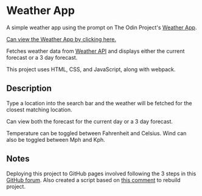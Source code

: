 # Weather App

A simple weather app using the prompt on The Odin Project's [Weather App](https://www.theodinproject.com/lessons/node-path-javascript-weather-app).

[Can view the Weather App by clicking here.](https://suzuhe481.github.io/weather-app/)

Fetches weather data from [Weather API](https://www.weatherapi.com) and displays either the current forecast or a 3 day forecast.

This project uses HTML, CSS, and JavaScript, along with webpack.

## Description

Type a location into the search bar and the weather will be fetched for the closest matching location.

Can view both the forecast for the current day or a 3 day forecast.

Temperature can be toggled between Fahrenheit and Celsius.
Wind can also be toggled between Mph and Kph.

## Notes

Deploying this project to GitHub pages involved following the 3 steps in this [GitHub forum](gist.github.com/cobyism/4730490).
Also created a script based on [this comment](https://gist.github.com/cobyism/4730490?permalink_comment_id=3611980#gistcomment-3611980) to rebuild project.
